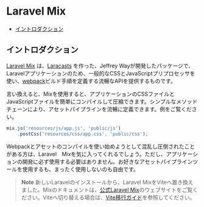 # Laravel Mix

- [イントロダクション](#introduction)

<a name="introduction"></a>
## イントロダクション

[Laravel Mix](https://github.com/laravel-mix/laravel-mix) は、[Laracasts](https://laracasts.com) を作った、Jeffrey Wayが開発したパッケージで、Laravelアプリケーションのため、一般的なCSSとJavaScriptプリプロセッサを使い、[webpack](https://webpack.js.org)ビルド手順を定義する流暢なAPIを提供するものです。

言い換えると、Mixを使用すると、アプリケーションのCSSファイルとJavaScriptファイルを簡単にコンパイルして圧縮できます。シンプルなメソッドチェーンにより、アセットパイプラインを流暢に定義できます。例をご覧ください。

```js
mix.js('resources/js/app.js', 'public/js')
    .postCss('resources/css/app.css', 'public/css');
```

Webpackとアセットのコンパイルを使い始めようとして混乱し圧倒されたことがある方は、Laravel　Mixを気に入ってくれるでしょう。ただし、アプリケーションの開発に必ず使用する必要はありません。お好きなアセットパイプラインツールを使用するも、まったく使用しないのも自由です。

> **Note**
> 新しいLaravelのインストールから、Laravel MixをViteへ置き換えました。Mixのドキュメントは、[公式Laravel Mix](https://laravel-mix.com/)のウェブサイトをご覧ください。Viteへ切り替える場合は、[Vite移行ガイド](https://github.com/laravel/vite-plugin/blob/main/UPGRADE.md#migrating-from-laravel-mix-to-vite)を参照してください。
